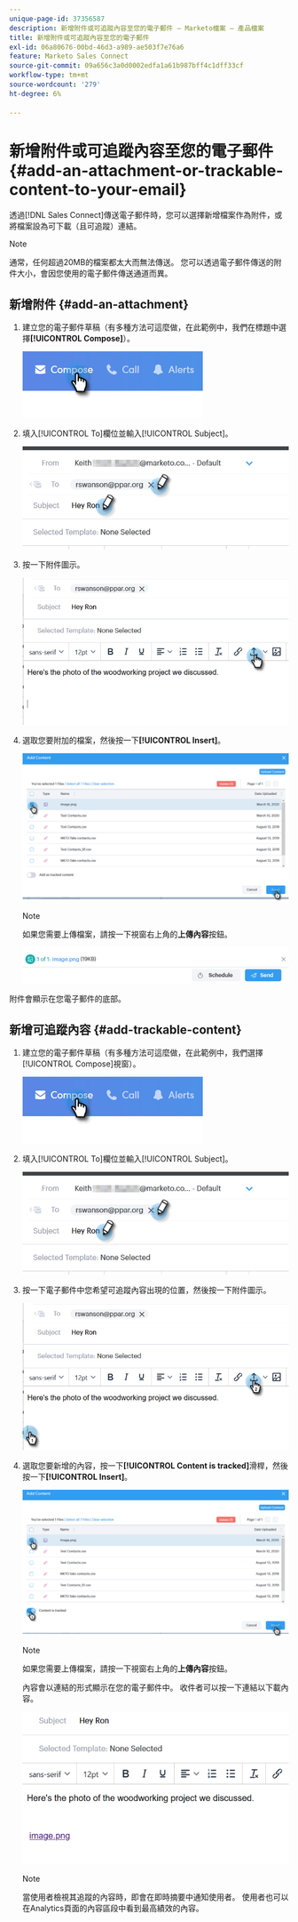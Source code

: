 ```yaml
---
unique-page-id: 37356587
description: 新增附件或可追蹤內容至您的電子郵件 — Marketo檔案 — 產品檔案
title: 新增附件或可追蹤內容至您的電子郵件
exl-id: 06a80676-00bd-46d3-a989-ae503f7e76a6
feature: Marketo Sales Connect
source-git-commit: 09a656c3a0d0002edfa1a61b987bff4c1dff33cf
workflow-type: tm+mt
source-wordcount: '279'
ht-degree: 6%

---
```


# 新增附件或可追蹤內容至您的電子郵件 {#add-an-attachment-or-trackable-content-to-your-email}

透過[!DNL Sales Connect]傳送電子郵件時，您可以選擇新增檔案作為附件，或將檔案設為可下載（且可追蹤）連結。

>[!NOTE]
>
>通常，任何超過20MB的檔案都太大而無法傳送。 您可以透過電子郵件傳送的附件大小，會因您使用的電子郵件傳送通道而異。

## 新增附件 {#add-an-attachment}

1. 建立您的電子郵件草稿（有多種方法可這麼做，在此範例中，我們在標題中選擇&#x200B;**[!UICONTROL Compose]**）。

   ![](assets/one-4.png)

1. 填入[!UICONTROL To]欄位並輸入[!UICONTROL Subject]。

   ![](assets/attach-two.png)

1. 按一下附件圖示。

   ![](assets/attach-three.png)

1. 選取您要附加的檔案，然後按一下&#x200B;**[!UICONTROL Insert]**。

   ![](assets/attach-four.png)

   >[!NOTE]
   >
   >如果您需要上傳檔案，請按一下視窗右上角的&#x200B;**上傳內容**&#x200B;按鈕。

   ![](assets/attach-five.png)

附件會顯示在您電子郵件的底部。

## 新增可追蹤內容 {#add-trackable-content}

1. 建立您的電子郵件草稿（有多種方法可這麼做，在此範例中，我們選擇[!UICONTROL Compose]視窗）。

   ![](assets/one-4.png)

1. 填入[!UICONTROL To]欄位並輸入[!UICONTROL Subject]。

   ![](assets/two-4.png)

1. 按一下電子郵件中您希望可追蹤內容出現的位置，然後按一下附件圖示。

   ![](assets/three-4.png)

1. 選取您要新增的內容，按一下&#x200B;**[!UICONTROL Content is tracked]**&#x200B;滑桿，然後按一下&#x200B;**[!UICONTROL Insert]**。

   ![](assets/four-4.png)

   >[!NOTE]
   >
   >如果您需要上傳檔案，請按一下視窗右上角的&#x200B;**上傳內容**&#x200B;按鈕。

   內容會以連結的形式顯示在您的電子郵件中。 收件者可以按一下連結以下載內容。

   ![](assets/five-2.png)

   >[!NOTE]
   >
   >當使用者檢視其追蹤的內容時，即會在即時摘要中通知使用者。 使用者也可以在Analytics頁面的內容區段中看到最高績效的內容。
